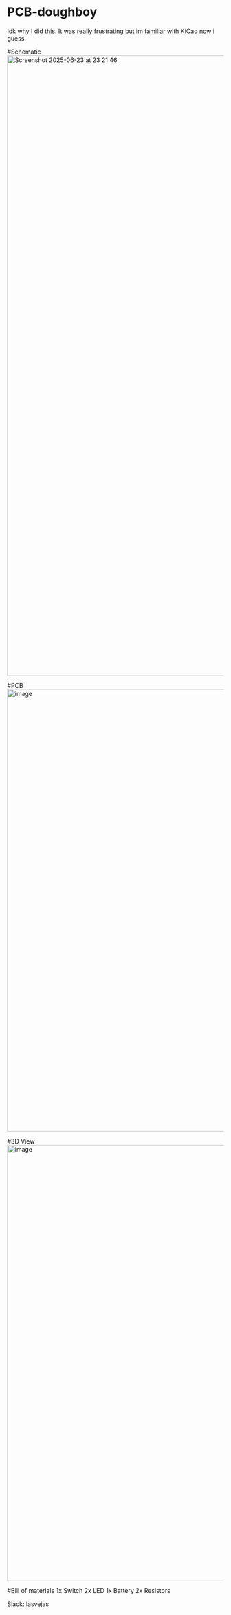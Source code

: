 # PCB-doughboy
Idk why I did this. It was really frustrating but im familiar with KiCad now i guess.

#Schematic
<img width="1440" alt="Screenshot 2025-06-23 at 23 21 46" src="https://github.com/user-attachments/assets/c7e3f328-3f40-42af-b5c4-4dd53839cd71" />

#PCB
<img width="1027" alt="image" src="https://github.com/user-attachments/assets/3560c9ef-3924-4c04-8524-57a2d245a125" />

#3D View
<img width="1012" alt="image" src="https://github.com/user-attachments/assets/2a752728-21fa-426e-954c-24ae8a5764c0" />

#Bill of materials
1x Switch
2x LED
1x Battery
2x Resistors

Slack: lasvejas
